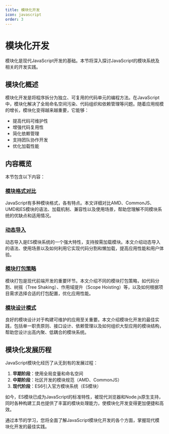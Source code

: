 ```yaml
---
title: 模块化开发
icon: javascript
order: 3
---
```


# 模块化开发

模块化是现代JavaScript开发的基础。本节将深入探讨JavaScript的模块系统及相关的开发实践。

## 模块化概述

模块化开发是将程序拆分为独立、可复用的代码单元的编程方法。在JavaScript中，模块化解决了全局命名空间污染、代码组织和依赖管理等问题。随着应用规模的增长，模块化变得越来越重要，它能够：

- 提高代码可维护性
- 增强代码复用性
- 简化依赖管理
- 支持团队协作开发
- 优化加载性能

## 内容概览

本节包含以下内容：

### [模块格式对比](./4.3.1-模块格式对比.md)

JavaScript有多种模块格式，各有特点。本文详细对比AMD、CommonJS、UMD和ES模块的语法、加载机制、兼容性以及使用场景，帮助您理解不同模块系统的优缺点和适用情况。

### [动态导入](./4.3.2-动态导入.md)

动态导入是ES模块系统的一个强大特性，支持按需加载模块。本文介绍动态导入的语法、使用场景以及如何利用它实现代码分割和懒加载，提高应用性能和用户体验。

### [模块打包策略](./4.3.3-模块打包策略.md)

模块打包是现代前端开发的重要环节。本文介绍不同的模块打包策略，如代码分割、树摇（Tree Shaking）、作用域提升（Scope Hoisting）等，以及如何根据项目需求选择合适的打包配置，优化应用性能。

### [模块设计模式](./4.3.4-模块设计模式.md)

良好的模块设计对于构建可维护的应用至关重要。本文介绍模块化开发的最佳实践，包括单一职责原则、接口设计、依赖管理以及如何组织大型应用的模块结构，帮助您设计出高内聚、低耦合的模块系统。

## 模块化发展历程

JavaScript模块化经历了从无到有的发展过程：

1. **早期阶段**：使用全局变量和命名空间
2. **中期阶段**：社区开发的模块规范（AMD、CommonJS）
3. **现代阶段**：ES6引入官方模块系统（ES模块）

如今，ES模块已成为JavaScript的标准特性，被现代浏览器和Node.js原生支持，同时各种构建工具也提供了丰富的模块处理能力，使模块化开发变得更加便捷和高效。

通过本节的学习，您将全面了解JavaScript模块化开发的各个方面，掌握现代模块化开发的最佳实践。
